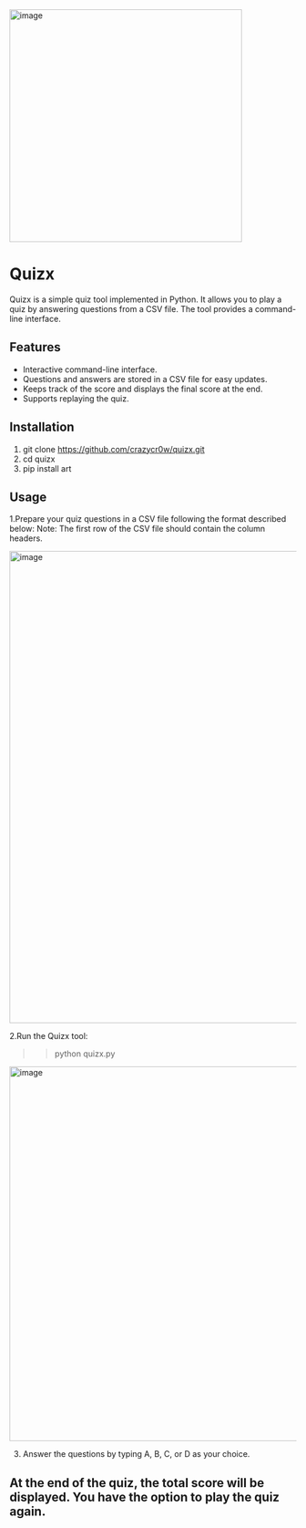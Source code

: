 <img width="408" alt="image" src="https://github.com/crazycr0w/quizx/assets/83536046/e964491f-fff4-4b87-ab3e-6a347110b970">

# Quizx

Quizx is a simple quiz tool implemented in Python. It allows you to play a quiz by answering questions from a CSV file. The tool provides a command-line interface.



## Features

- Interactive command-line interface.
- Questions and answers are stored in a CSV file for easy updates.
- Keeps track of the score and displays the final score at the end.
- Supports replaying the quiz.

## Installation

1. git clone https://github.com/crazycr0w/quizx.git
2. cd quizx
3. pip install art


## Usage
1.Prepare your quiz questions in a CSV file following the format described below:
Note: The first row of the CSV file should contain the column headers.

<img width="828" alt="image" src="https://github.com/crazycr0w/quizx/assets/83536046/db41d723-6157-4ee3-8e94-4cd5f63b230b">


2.Run the Quizx tool:
>> python quizx.py

<img width="657" alt="image" src="https://github.com/crazycr0w/quizx/assets/83536046/15a7ad10-72b0-4ee6-8313-bbbb02b75bb0">

3. Answer the questions by typing A, B, C, or D as your choice.

## At the end of the quiz, the total score will be displayed. You have the option to play the quiz again.

